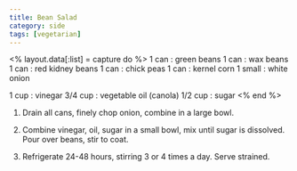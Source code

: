```yaml
---
title: Bean Salad
category: side
tags: [vegetarian]
---
```


<% layout.data[:list] = capture do %>
1 can   : green beans
1 can   : wax beans
1 can   : red kidney beans
1 can   : chick peas
1 can   : kernel corn
1 small : white onion

1 cup   : vinegar
3/4 cup : vegetable oil (canola)
1/2 cup : sugar
<% end %>

1. Drain all cans, finely chop onion, combine in a large bowl.

2. Combine vinegar, oil, sugar in a small bowl, mix until sugar is dissolved. Pour over beans, stir to coat.

3. Refrigerate 24-48 hours, stirring 3 or 4 times a day. Serve strained.
